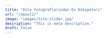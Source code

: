 ```yaml
---
title: "Aile Fotoğraflarından Ev Hikayeleri"
url: "/about2/"
image: "images/Site-slider.jpg"
description: "This is meta description."
draft: false
---
```

